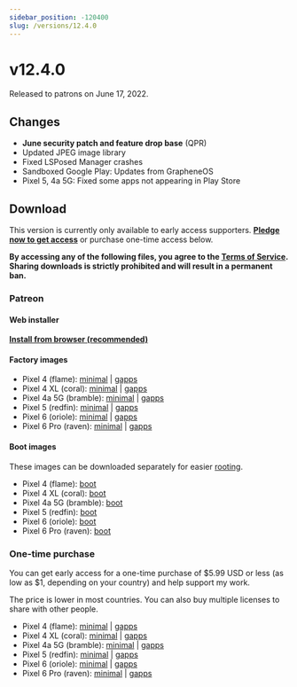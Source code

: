 ```yaml
---
sidebar_position: -120400
slug: /versions/12.4.0
---
```


# v12.4.0

Released to patrons on June 17, 2022.

## Changes

- **June security patch and feature drop base** (QPR)
- Updated JPEG image library
- Fixed LSPosed Manager crashes
- Sandboxed Google Play: Updates from GrapheneOS
- Pixel 5, 4a 5G: Fixed some apps not appearing in Play Store

## Download

This version is currently only available to early access supporters. **[Pledge now to get access](https://patreon.com/kdrag0n)** or purchase one-time access below.

**By accessing any of the following files, you agree to the [Terms of Service](https://kdrag0n.dev/terms-of-service). Sharing downloads is strictly prohibited and will result in a permanent ban.**

### Patreon

#### Web installer

**[Install from browser (recommended)](https://patreon.kdrag0n.dev/protonaosp-install/)**

#### Factory images

- Pixel 4 (flame): [minimal](https://patreon.kdrag0n.dev/exclusive/proton-aosp_flame-factory_12.4.0-test1.zip) | [gapps](https://patreon.kdrag0n.dev/exclusive/proton-aosp_flame-factory_12.4.0-test1-gapps.zip)
- Pixel 4 XL (coral): [minimal](https://patreon.kdrag0n.dev/exclusive/proton-aosp_coral-factory_12.4.0-test1.zip) | [gapps](https://patreon.kdrag0n.dev/exclusive/proton-aosp_coral-factory_12.4.0-test1-gapps.zip)
- Pixel 4a 5G (bramble): [minimal](https://patreon.kdrag0n.dev/exclusive/proton-aosp_bramble-factory_12.4.0-test1.zip) | [gapps](https://patreon.kdrag0n.dev/exclusive/proton-aosp_bramble-factory_12.4.0-test1-gapps.zip)
- Pixel 5 (redfin): [minimal](https://patreon.kdrag0n.dev/exclusive/proton-aosp_redfin-factory_12.4.0-test1.zip) | [gapps](https://patreon.kdrag0n.dev/exclusive/proton-aosp_redfin-factory_12.4.0-test1-gapps.zip)
- Pixel 6 (oriole): [minimal](https://patreon.kdrag0n.dev/exclusive/proton-aosp_oriole-factory_12.4.0-test1.zip) | [gapps](https://patreon.kdrag0n.dev/exclusive/proton-aosp_oriole-factory_12.4.0-test1-gapps.zip)
- Pixel 6 Pro (raven): [minimal](https://patreon.kdrag0n.dev/exclusive/proton-aosp_raven-factory_12.4.0-test1.zip) | [gapps](https://patreon.kdrag0n.dev/exclusive/proton-aosp_raven-factory_12.4.0-test1-gapps.zip)

#### Boot images

These images can be downloaded separately for easier [rooting](../../advanced/rooting.md).

- Pixel 4 (flame): [boot](https://patreon.kdrag0n.dev/protonaosp-boot/proton-aosp_flame-factory_12.4.0-test1_boot.img)
- Pixel 4 XL (coral): [boot](https://patreon.kdrag0n.dev/protonaosp-boot/proton-aosp_coral-factory_12.4.0-test1_boot.img)
- Pixel 4a 5G (bramble): [boot](https://patreon.kdrag0n.dev/protonaosp-boot/proton-aosp_bramble-factory_12.4.0-test1_boot.img)
- Pixel 5 (redfin): [boot](https://patreon.kdrag0n.dev/protonaosp-boot/proton-aosp_redfin-factory_12.4.0-test1_boot.img)
- Pixel 6 (oriole): [boot](https://patreon.kdrag0n.dev/protonaosp-boot/proton-aosp_oriole-factory_12.4.0-test1_boot.img)
- Pixel 6 Pro (raven): [boot](https://patreon.kdrag0n.dev/protonaosp-boot/proton-aosp_raven-factory_12.4.0-test1_boot.img)

### One-time purchase

You can get early access for a one-time purchase of $5.99 USD or less (as low as $1, depending on your country) and help support my work.

The price is lower in most countries. You can also buy multiple licenses to share with other people.

- Pixel 4 (flame): [minimal](https://patreon.kdrag0n.dev/buy/exclusive/proton-aosp_flame-factory_12.4.0-test1.zip) | [gapps](https://patreon.kdrag0n.dev/buy/exclusive/proton-aosp_flame-factory_12.4.0-test1-gapps.zip)
- Pixel 4 XL (coral): [minimal](https://patreon.kdrag0n.dev/buy/exclusive/proton-aosp_coral-factory_12.4.0-test1.zip) | [gapps](https://patreon.kdrag0n.dev/buy/exclusive/proton-aosp_coral-factory_12.4.0-test1-gapps.zip)
- Pixel 4a 5G (bramble): [minimal](https://patreon.kdrag0n.dev/buy/exclusive/proton-aosp_bramble-factory_12.4.0-test1.zip) | [gapps](https://patreon.kdrag0n.dev/buy/exclusive/proton-aosp_bramble-factory_12.4.0-test1-gapps.zip)
- Pixel 5 (redfin): [minimal](https://patreon.kdrag0n.dev/buy/exclusive/proton-aosp_redfin-factory_12.4.0-test1.zip) | [gapps](https://patreon.kdrag0n.dev/buy/exclusive/proton-aosp_redfin-factory_12.4.0-test1-gapps.zip)
- Pixel 6 (oriole): [minimal](https://patreon.kdrag0n.dev/buy/exclusive/proton-aosp_oriole-factory_12.4.0-test1.zip) | [gapps](https://patreon.kdrag0n.dev/buy/exclusive/proton-aosp_oriole-factory_12.4.0-test1-gapps.zip)
- Pixel 6 Pro (raven): [minimal](https://patreon.kdrag0n.dev/buy/exclusive/proton-aosp_raven-factory_12.4.0-test1.zip) | [gapps](https://patreon.kdrag0n.dev/buy/exclusive/proton-aosp_raven-factory_12.4.0-test1-gapps.zip)
